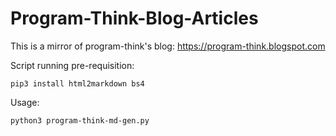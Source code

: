 # Program-Think-Blog-Articles

This is a mirror of program-think's blog: https://program-think.blogspot.com

Script running pre-requisition:

`pip3 install html2markdown bs4`

Usage:

`python3 program-think-md-gen.py`

